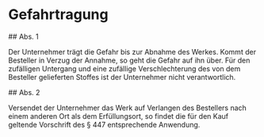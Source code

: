 # Gefahrtragung



\#\# Abs. 1

 Der Unternehmer trägt die Gefahr bis zur Abnahme des Werkes. Kommt der Besteller in Verzug der Annahme, so geht die Gefahr auf ihn über. Für den zufälligen Untergang und eine zufällige Verschlechterung des von dem Besteller gelieferten Stoffes ist der Unternehmer nicht verantwortlich.

\#\# Abs. 2

 Versendet der Unternehmer das Werk auf Verlangen des Bestellers nach einem anderen Ort als dem Erfüllungsort, so findet die für den Kauf geltende Vorschrift des § 447 entsprechende Anwendung. 

